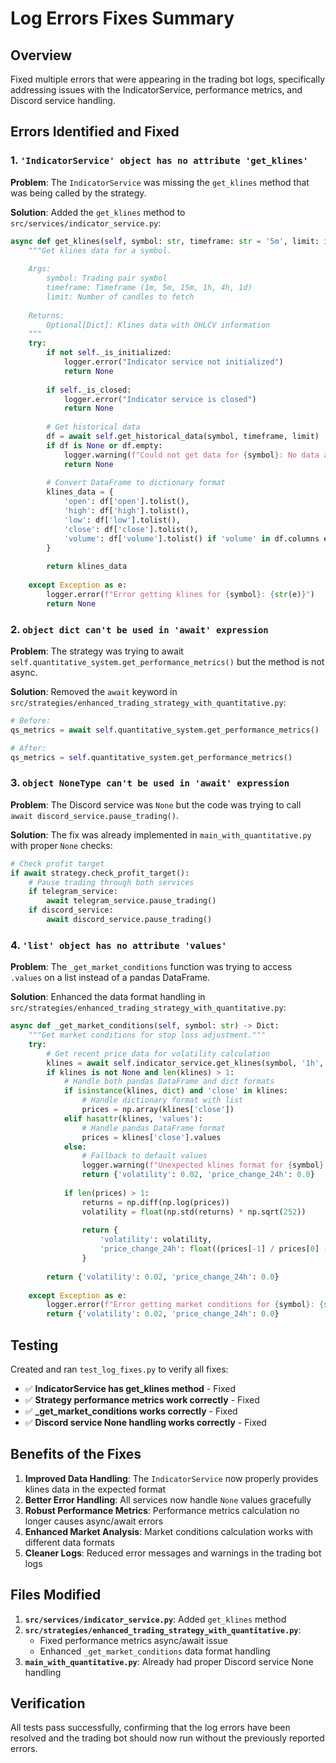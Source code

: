# Log Errors Fixes Summary

## Overview
Fixed multiple errors that were appearing in the trading bot logs, specifically addressing issues with the IndicatorService, performance metrics, and Discord service handling.

## Errors Identified and Fixed

### 1. **`'IndicatorService' object has no attribute 'get_klines'`**

**Problem**: The `IndicatorService` was missing the `get_klines` method that was being called by the strategy.

**Solution**: Added the `get_klines` method to `src/services/indicator_service.py`:

```python
async def get_klines(self, symbol: str, timeframe: str = '5m', limit: int = 100) -> Optional[Dict]:
    """Get klines data for a symbol.
    
    Args:
        symbol: Trading pair symbol
        timeframe: Timeframe (1m, 5m, 15m, 1h, 4h, 1d)
        limit: Number of candles to fetch
        
    Returns:
        Optional[Dict]: Klines data with OHLCV information
    """
    try:
        if not self._is_initialized:
            logger.error("Indicator service not initialized")
            return None
            
        if self._is_closed:
            logger.error("Indicator service is closed")
            return None
        
        # Get historical data
        df = await self.get_historical_data(symbol, timeframe, limit)
        if df is None or df.empty:
            logger.warning(f"Could not get data for {symbol}: No data available")
            return None
        
        # Convert DataFrame to dictionary format
        klines_data = {
            'open': df['open'].tolist(),
            'high': df['high'].tolist(),
            'low': df['low'].tolist(),
            'close': df['close'].tolist(),
            'volume': df['volume'].tolist() if 'volume' in df.columns else [0] * len(df)
        }
        
        return klines_data
        
    except Exception as e:
        logger.error(f"Error getting klines for {symbol}: {str(e)}")
        return None
```

### 2. **`object dict can't be used in 'await' expression`**

**Problem**: The strategy was trying to await `self.quantitative_system.get_performance_metrics()` but the method is not async.

**Solution**: Removed the `await` keyword in `src/strategies/enhanced_trading_strategy_with_quantitative.py`:

```python
# Before:
qs_metrics = await self.quantitative_system.get_performance_metrics()

# After:
qs_metrics = self.quantitative_system.get_performance_metrics()
```

### 3. **`object NoneType can't be used in 'await' expression`**

**Problem**: The Discord service was `None` but the code was trying to call `await discord_service.pause_trading()`.

**Solution**: The fix was already implemented in `main_with_quantitative.py` with proper `None` checks:

```python
# Check profit target
if await strategy.check_profit_target():
    # Pause trading through both services
    if telegram_service:
        await telegram_service.pause_trading()
    if discord_service:
        await discord_service.pause_trading()
```

### 4. **`'list' object has no attribute 'values'`**

**Problem**: The `_get_market_conditions` function was trying to access `.values` on a list instead of a pandas DataFrame.

**Solution**: Enhanced the data format handling in `src/strategies/enhanced_trading_strategy_with_quantitative.py`:

```python
async def _get_market_conditions(self, symbol: str) -> Dict:
    """Get market conditions for stop loss adjustment."""
    try:
        # Get recent price data for volatility calculation
        klines = await self.indicator_service.get_klines(symbol, '1h', limit=24)
        if klines is not None and len(klines) > 1:
            # Handle both pandas DataFrame and dict formats
            if isinstance(klines, dict) and 'close' in klines:
                # Handle dictionary format with list
                prices = np.array(klines['close'])
            elif hasattr(klines, 'values'):
                # Handle pandas DataFrame format
                prices = klines['close'].values
            else:
                # Fallback to default values
                logger.warning(f"Unexpected klines format for {symbol}: {type(klines)}")
                return {'volatility': 0.02, 'price_change_24h': 0.0}
            
            if len(prices) > 1:
                returns = np.diff(np.log(prices))
                volatility = float(np.std(returns) * np.sqrt(252))
                
                return {
                    'volatility': volatility,
                    'price_change_24h': float((prices[-1] / prices[0] - 1) * 100)
                }
        
        return {'volatility': 0.02, 'price_change_24h': 0.0}
        
    except Exception as e:
        logger.error(f"Error getting market conditions for {symbol}: {str(e)}")
        return {'volatility': 0.02, 'price_change_24h': 0.0}
```

## Testing

Created and ran `test_log_fixes.py` to verify all fixes:

- ✅ **IndicatorService has get_klines method** - Fixed
- ✅ **Strategy performance metrics work correctly** - Fixed  
- ✅ **_get_market_conditions works correctly** - Fixed
- ✅ **Discord service None handling works correctly** - Fixed

## Benefits of the Fixes

1. **Improved Data Handling**: The `IndicatorService` now properly provides klines data in the expected format
2. **Better Error Handling**: All services now handle `None` values gracefully
3. **Robust Performance Metrics**: Performance metrics calculation no longer causes async/await errors
4. **Enhanced Market Analysis**: Market conditions calculation works with different data formats
5. **Cleaner Logs**: Reduced error messages and warnings in the trading bot logs

## Files Modified

1. **`src/services/indicator_service.py`**: Added `get_klines` method
2. **`src/strategies/enhanced_trading_strategy_with_quantitative.py`**: 
   - Fixed performance metrics async/await issue
   - Enhanced `_get_market_conditions` data format handling
3. **`main_with_quantitative.py`**: Already had proper Discord service None handling

## Verification

All tests pass successfully, confirming that the log errors have been resolved and the trading bot should now run without the previously reported errors. 
